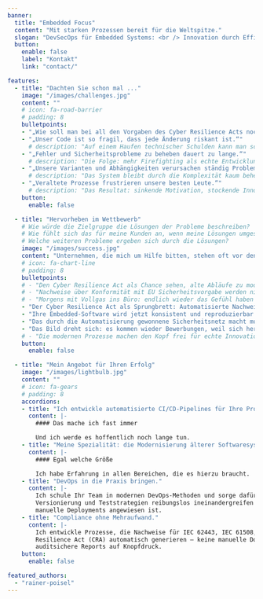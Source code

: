 ```yaml
---
banner:
  title: "Embedded Focus"
  content: "Mit starken Prozessen bereit für die Weltspitze."
  slogan: "DevSecOps für Embedded Systems: <br /> Innovation durch Effizienz"
  button:
    enable: false
    label: "Kontakt"
    link: "contact/"

features:
  - title: "Dachten Sie schon mal ..."
    image: "/images/challenges.jpg"
    content: ""
    # icon: fa-road-barrier
    # padding: 8
    bulletpoints:
    - "„Wie soll man bei all den Vorgaben des Cyber Resilience Acts noch innovativ sein?“"
    - "„Unser Code ist so fragil, dass jede Änderung riskant ist.“"
      # description: "Auf einem Haufen technischer Schulden kann man schwer innovativ sein."
    - "„Fehler und Sicherheitsprobleme zu beheben dauert zu lange.“"
      # description: "Die Folge: mehr Firefighting als echte Entwicklung."
    - "„Unsere Varianten und Abhängigkeiten verursachen ständig Probleme.“"
      # description: "Das System bleibt durch die Komplexität kaum beherrschbar."
    - "„Veraltete Prozesse frustrieren unsere besten Leute.“"
      # description: "Das Resultat: sinkende Motivation, stockende Innovation, steigender Wettbewerbsdruck."
    button:
      enable: false

  - title: "Hervorheben im Wettbewerb"
    # Wie würde die Zielgruppe die Lösungen der Probleme beschreiben?
    # Wie fühlt sich das für meine Kunden an, wenn meine Lösungen umgesetzt sind?
    # Welche weiteren Probleme ergeben sich durch die Lösungen?
    image: "/images/success.jpg"
    content: "Unternehmen, die mich um Hilfe bitten, stehen oft vor denselben, zuvor genannten Herausforderungen. Ich helfe ihnen, Hürden fachlich, pragmatisch und partnerschaftlich zu überwinden und Lösungen zu entwickeln."
    # icon: fa-chart-line
    # padding: 8
    bulletpoints:
    # - "Den Cyber Resilience Act als Chance sehen, alte Abläufe zu modernisieren. Nicht nur Nachweise werden automatisch generiert, auch Produkterstellungsprozesse laufen schneller und schaffen Raum für Innovation."
    # - "Nachweise über Konformität mit EU Sicherheitsvorgabe werden nicht mehr händisch erstellt, sondern landen automatisch im Ticketsystem."
    # - "Morgens mit Vollgas ins Büro: endlich wieder das Gefühl haben bei der Produktentwicklung etwas bewirken zu können."
    - "Der Cyber Resilience Act als Sprungbrett: Automatisierte Nachweise, schnellere Prozesse – und endlich wieder Raum für echte Innovation."
    - "Ihre Embedded-Software wird jetzt konsistent und reproduzierbar durch automatisierte Build-Pipelines erstellt."
    - "Das durch die Automatisierung gewonnene Sicherheitsnetz macht mutig: Innovation fühlt sich nicht mehr riskant, sondern befreiend an."  #  – auch kühne Ideen werden sicher umgesetzt.
    - "Das Bild dreht sich: es kommen wieder Bewerbungen, weil sich herumgesprochen hat, wieviel Freude die Arbeit bereitet."
    # - "Die modernen Prozesse machen den Kopf frei für echte Innovation. Plötzlich sind Ideen nicht mehr ein Risiko, sondern ein Wettbewerbsvorteil."
    button:
      enable: false

  - title: "Mein Angebot für Ihren Erfolg"
    image: "/images/lightbulb.jpg"
    content: ""
    # icon: fa-gears
    # padding: 8
    accordions:
    - title: "Ich entwickle automatisierte CI/CD-Pipelines für Ihre Produkte."
      content: |-
        #### Das mache ich fast immer

        Und ich werde es hoffentlich noch lange tun.
    - title: "Meine Spezialität: die Modernisierung älterer Softwaresysteme."
      content: |-
        #### Egal welche Größe

        Ich habe Erfahrung in allen Bereichen, die es hierzu braucht.
    - title: "DevOps in die Praxis bringen."
      content: |-
        Ich schule Ihr Team in modernen DevOps-Methoden und sorge dafür, dass Automatisierung,
        Versionierung und Teststrategien reibungslos ineinandergreifen – damit niemand mehr auf
        manuelle Deployments angewiesen ist.
    - title: "Compliance ohne Mehraufwand."
      content: |-
        Ich entwickle Prozesse, die Nachweise für IEC 62443, IEC 61508, IEC 26262 und den Cyber
        Resilience Act (CRA) automatisch generieren – keine manuelle Dokumentation mehr, sondern
        auditsichere Reports auf Knopfdruck.
    button:
      enable: false

featured_authors:
  - "rainer-poisel"
---
```

